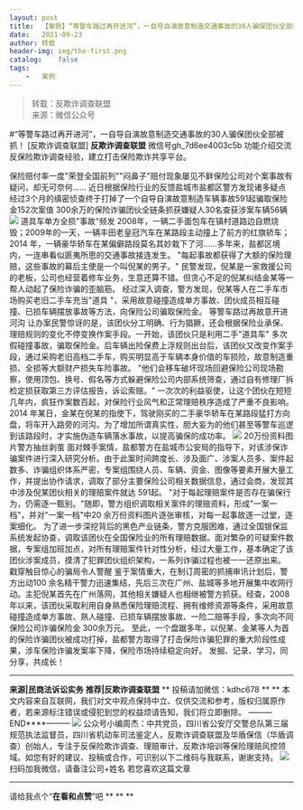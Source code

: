 ```yaml
---
layout:	post
title:	【案例】“等警车路过再开进河”，一自导自演故意制造交通事故的30人骗保团伙全部被抓！
date:	2021-09-23
author:	转载
header-img:	img/the-first.png
catalog:	false
tags:
	-	案例
---
```


<blockquote><p>转载：反欺诈调查联盟<br>
来源：微信公众号</p></blockquote>

#“等警车路过再开进河”，一自导自演故意制造交通事故的30人骗保团伙全部被抓！
[反欺诈调查联盟]
**反欺诈调查联盟**
微信号gh_7d6ee4003c5b
功能介绍交流反保险欺诈调查经验，建立打击保险欺诈共享平台。

保险赔付率一度"荣登全国前列""闷鼻子"赔付现象屡见不鲜保险公司对个案事故有疑问，却无可奈何……
近日根据保险行业的反馈盐城市盐都区警方发现诸多疑点经过3个月的缜密侦查终于打掉了一个自导自演故意制造车辆事故591起骗取保险金152次案值
300余万的保险诈骗团伙全链条抓获嫌疑人30名查获涉案车辆56辆
![]({{site.baseurl}}/postimg/L6usUGPiatBQyf9EE54TdrlicAHw7wJLgBnRObvWEwlA8gSDDp6stHD4APKxzjhhs24xhf1DhzR4pjBUcwpwyyBA.jpeg)
道具车单方全损"事故"频发
2008年，一辆二手面包车在镇村道路边自燃烧毁；2009年的一天，一辆丰田老皇冠汽车在某路段主动撞上了前方的红旗轿车；2014
年，一辆豪华轿车在某偏僻路段莫名其妙栽下了河……多年来，盐都区境内，一连串看似匪夷所思的交通事故接连发生。
"每起事故都获得了大额的保险理赔，这些事故的幕后主使是一个叫倪某的男子。"
民警发现，倪某是一家救援公司的老板，公司也经营着修车业务，生意还算不错。但贪心不足的倪某纠结金某等一帮人动起了保险诈骗的歪脑筋。
经过深入调查，警方发现，倪某等人在二手车市场购买老旧二手车充当"道具
"，采用故意碰撞造成单方事故、团伙成员相互碰撞、已损车辆摆放事故等方法，向保险公司骗取保险金。
等警车路过再故意开进河沟
让办案民警惊讶的是，该团伙分工明确、行为猖獗，还会根据保险业承保、理赔规则的变化不停变换作案手段。一开始，该团伙只是利用二手"道具车"
多次假碰撞事故，骗取保险金。后车辆出险保费上浮规则出台后，该团伙又改变作案手段，通过采购老旧高档二手车，购买明显高于车辆本身价值的车损险，故意制造重损、全损等大额财产损失车险事故。
"他们会移车破坏现场回避保险公司现场勘察，使用顶包、换号、假名等方式躲避保险公司内部系统筛查，通过自有修理厂拆检定损获取第三方评估报告，诉讼索赔。"
一次次的利益驱使，让这个团伙在短短几年内，疯狂作案数百起，对保险行业风气和正常理赔秩序造成了严重不良影响。
2014
年某日，金某在倪某的指使下，驾驶刚买的二手豪华轿车在某路段猛打方向盘，将车开入路旁的河沟。为了增加所谓真实性，胆大妄为的他们甚至等警车巡逻到该路段时，才实施伪造车辆落水事故，以提高骗保的成功率。
![]({{site.baseurl}}/postimg/L6usUGPiatBQyf9EE54TdrlicAHw7wJLgBgOsf6U1nibVWv1Pib8ic6Y1LqjOV7wpuA1S4PHGcmE0pB5APouKCqusFw.jpeg)
20万份资料图片警方抽丝剥茧
面对棘手案情，盐都警方在盐城市公安局的指导下，对该涉保诈骗案件进行深入研究分析。由于此案时间跨度长、涉及面广、涉案人员多、案件起数多、诈骗组织体系严密，专案组围绕人员、车辆、资金、图像等要素开展大量工作，并提出协作请求，调取了部分主要保险公司相关数据信息，通过会商，发现其中涉及倪某团伙相关的理赔案件就达
591起。
"对于每起理赔案件是否存在骗保行为，仍需逐一甄别。"随即，警方组织调取相关案件的理赔资料，形成"一案一档"，并对"一案一档"中20
余万份资料图片逐张审核，对每一起事故逐一过堂，逐案细化。
为了进一步深挖背后的黑色产业链条，警方克服困难，通过全国银保监系统发起协查，调取该团伙在全国保险业的所有理赔数据。面对繁杂的可疑案件数据，专案组加班加点，对所有理赔案件针对性分析，经过大量工作，基本确定了该团伙涉案成员，摸清了犯罪团伙组织架构，一系列诈骗过程也被一一还原出来。
戳穿触目惊心的骗局令人警醒
鉴于案情重大，在制订周密的抓捕审讯计划后，警方出动100
余名精干警力迅速集结，先后三次在广州、盐城等多地开展集中收网行动。主犯倪某首先在广州落网，其他相关嫌疑人也相继被警方抓获。经查，2008
年以来，该团伙采取利用自身熟悉保险理赔流程、拥有维修资源等条件，采用故意碰撞造成单方事故、熟人碰撞、已损车辆摆放事故、一险二赔等手段，多次向不同保险公司诈骗保险金
300余万元。
至此，一个盘踞多年，以倪某、金某等人为首的保险诈骗团伙被成功打掉，盐都警方取得了打击保险诈骗犯罪的重大阶段性成果，涉车保险诈骗发案率下降，保险市场持续稳定向好。
发掘、记录、学习，同分享，共成长！
****
**来源|民商法诉讼实务**
**推荐|反欺诈调查联盟**
**
投稿请加微信：kdhc678
**
**
本文内容来自互联网，我们对文中观点保持中立、仅供交流和参考，版权归属原作者，若来源标注错误或侵犯到您的权益烦请告知，我们将立即删除。
———END****———
![]({{site.baseurl}}/postimg/L6usUGPiatBSs5Yxdp5NU9dpdqWanE7Mq7XpTo0mwlia1gia9NNFGTRYKdpVvrK2KgpAPictg52F8U9sicXI1jQ1dzA.jpeg)
公众号小编周杰：中共党员，四川省公安厅交警总队第三届规范执法监督员，四川省机动车司法鉴定人，反欺诈调查联盟及华盾保信（华盾调查）创始人，专注于反保险欺诈调查、理赔审计、反欺诈培训等保险理赔风控领域。如您有好的建议、投稿或合作，可识别以下二维码与我联系，谢谢支持。
![]({{site.baseurl}}/postimg/L6usUGPiatBQLNFXicXXQxXBwjwUmJlPGF0q5ZibOM9kCzhXR7EE7aTbgZIVibDd94F2CTC1GUb6zkDHLFKrVHibfjg.jpeg)
扫码加我微信，请备注公司+姓名
若您喜欢这篇文章
****
请给我点个“**在看和点赞**”吧
**
**
**
